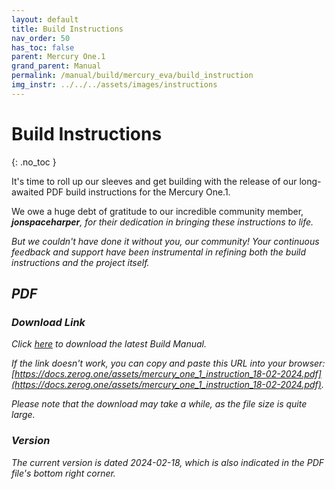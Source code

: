 ```yaml
---
layout: default
title: Build Instructions
nav_order: 50
has_toc: false
parent: Mercury One.1
grand_parent: Manual
permalink: /manual/build/mercury_eva/build_instruction
img_instr: ../../../assets/images/instructions
---
```


# Build Instructions
{: .no_toc }

It's time to roll up our sleeves and get building with the release of our long-awaited PDF build instructions for the Mercury One.1.

We owe a huge debt of gratitude to our incredible community member, <i class="bi bi-discord"> **jonspaceharper**, for their dedication in bringing these instructions to life.

But we couldn't have done it without you, our community! Your continuous feedback and support have been instrumental in refining both the build instructions and the project itself.

## <i class="bi bi-filetype-pdf"></i> PDF

### Download Link

Click [here](../../../assets/mercury_one_1_instruction_18-02-2024.pdf) to download the latest Build Manual.

If the link doesn't work, you can copy and paste this URL into your browser: [https://docs.zerog.one/assets/mercury_one_1_instruction_18-02-2024.pdf](https://docs.zerog.one/assets/mercury_one_1_instruction_18-02-2024.pdf).

Please note that the download may take a while, as the file size is quite large.

### Version

The current version is dated 2024-02-18, which is also indicated in the PDF file's bottom right corner.
